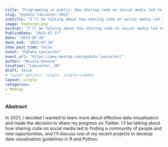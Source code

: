 ```yaml
---
title: "Programming in public: How sharing code on social media led to new opportunities"
slug: "pydata-lancaster-2023"
subtitle: "I'll be talking about how sharing code on social media led to finding a community of people and new opportunities, and I'll discuss one of my recent projects to develop data visualisation guidelines in R and Python."
image: featured.png
excerpt: "I'll be talking about how sharing code on social media led to finding a community of people and new opportunities, and I'll discuss one of my recent projects to develop data visualisation guidelines in R and Python."
PublishDate: "2023-07-17"
date: "2023-07-26"
date_end: "2023-07-26"
show_post_time: false
event: "PyData Lancaster"
event_url: "https://www.meetup.com/pydata-lancaster/"
author: "Nicola Rennie"
location: "Lancaster, UK"
draft: false
# layout options: single, single-sidebar
layout: single
categories:
- Meetup
---
```


### Abstract

In 2021, I decided I wanted to learn more about effective data visualisation and made the decision to share my progress on Twitter. I'll be talking about how sharing code on social media led to finding a community of people and new opportunities, and I'll discuss one of my recent projects to develop data visualisation guidelines in R and Python.
